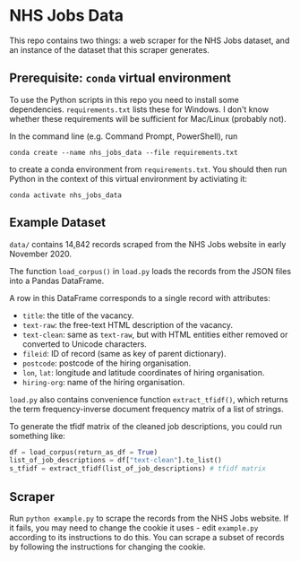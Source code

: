# NHS Jobs Data

This repo contains two things: a web scraper for the NHS Jobs dataset, and an instance of the dataset that this scraper generates.

## Prerequisite: `conda` virtual environment

To use the Python scripts in this repo you need to install some dependencies. `requirements.txt` lists these for Windows. I don't know whether these requirements will be sufficient for Mac/Linux (probably not).

In the command line (e.g. Command Prompt, PowerShell), run
```
conda create --name nhs_jobs_data --file requirements.txt
```
to create a conda environment from `requirements.txt`. You should then run Python in the context of this virtual environment by activiating it:
```
conda activate nhs_jobs_data
```

## Example Dataset

`data/` contains 14,842 records scraped from the NHS Jobs website in early November 2020.

The function `load_corpus()` in `load.py` loads the records from the JSON files into a Pandas DataFrame.

A row in this DataFrame corresponds to a single record with attributes:
* `title`: the title of the vacancy.
* `text-raw`: the free-text HTML description of the vacancy.
* `text-clean`: same as `text-raw`, but with HTML entities either removed or converted to Unicode characters.
* `fileid`: ID of record (same as key of parent dictionary).
* `postcode`: postcode of the hiring organisation.
* `lon`, `lat`: longitude and latitude coordinates of hiring organisation.
* `hiring-org`: name of the hiring organisation. 

`load.py` also contains convenience function `extract_tfidf()`, which returns the term frequency-inverse document frequency matrix of a list of strings.

To generate the tfidf matrix of the cleaned job descriptions, you could run something like:
```python
df = load_corpus(return_as_df = True)
list_of_job_descriptions = df["text-clean"].to_list()
s_tfidf = extract_tfidf(list_of_job_descriptions) # tfidf matrix
```

## Scraper

Run `python example.py` to scrape the records from the NHS Jobs website. If it fails, you may need to change the cookie it uses - edit `example.py` according to its instructions to do this. You can scrape a subset of records by following the instructions for changing the cookie.
